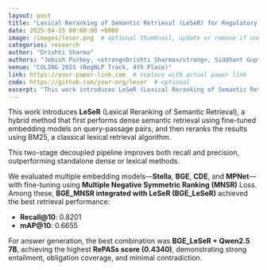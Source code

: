 ```yaml
---
layout: post
title: "Lexical Reranking of Semantic Retrieval (LeSeR) for Regulatory QA"
date: 2025-04-15 00:00:00 +0000
image: /images/leser.png  # optional thumbnail, update or remove if unused
categories: research
author: "Drishti Sharma"
authors: "Jebish Purbey, <strong>Drishti Sharma</strong>, Siddhant Gupta, Khawaja Murad, Siddartha Pullakhandam, Ram Mohan Rao Kadiyala"
venue: "COLING 2025 (RegNLP Track, 4th Place)"
link: https://your-paper-link.com  # replace with actual paper link
code: https://github.com/your-org/leser  # optional
excerpt: "This work introduces LeSeR (Lexical Reranking of Semantic Retrieval), a hybrid retrieval approach that combines dense semantic retrieval—using fine-tuned embedding models on query-passage pairs—with a second-stage reranking via BM25, a classical lexical retrieval method. This decoupled two-stage pipeline enhances both recall and precision, outperforming standalone dense or lexical methods. Multiple embedding models, including Stella, BGE, CDE, and MPNet, were fine-tuned using Multiple Negative Symmetric Ranking (MNSR) Loss, with BGE_MNSR integrated into LeSeR (BGE_LeSeR) yielding the best retrieval performance, achieving Recall@10 of 0.8201 and mAP@10 of 0.6655. For answer generation, the optimal combination was BGE_LeSeR paired with Qwen2.5 7B, attaining the highest RePASs score of 0.4340, reflecting strong performance in entailment, obligation coverage, and minimal contradiction."
---
```


This work introduces **LeSeR** (Lexical Reranking of Semantic Retrieval), a hybrid method that first performs dense semantic retrieval using fine-tuned embedding models on query-passage pairs, and then reranks the results using BM25, a classical lexical retrieval algorithm.

This two-stage decoupled pipeline improves both recall and precision, outperforming standalone dense or lexical methods.

We evaluated multiple embedding models—**Stella**, **BGE**, **CDE**, and **MPNet**—with fine-tuning using **Multiple Negative Symmetric Ranking (MNSR)** Loss. Among these, **BGE_MNSR integrated with LeSeR (BGE_LeSeR)** achieved the best retrieval performance:

- **Recall@10**: 0.8201  
- **mAP@10**: 0.6655  

For answer generation, the best combination was **BGE_LeSeR + Qwen2.5 7B**, achieving the highest **RePASs score (0.4340)**, demonstrating strong entailment, obligation coverage, and minimal contradiction.
